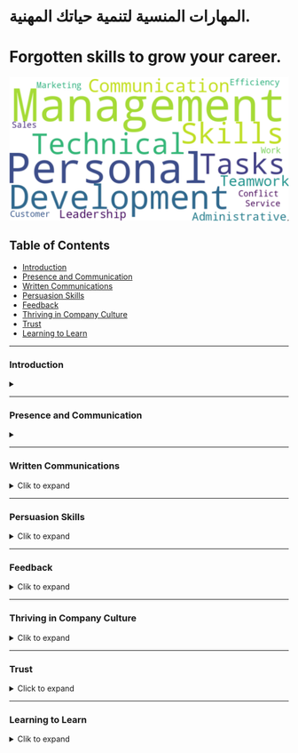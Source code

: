 # المهارات المنسية لتنمية حياتك المهنية.


# Forgotten skills to grow your career.


![Soft Skills Keywords Map](./assets/Skills%20Snapshot%202023-12-30.png)

## Table of Contents

- [Introduction](#Introduction)
- [Presence and Communication](#Presence-and-Communication)
- [Written Communications](#Written-Communications)
- [Persuasion Skills](#Persuasion-Skills)
- [Feedback](#Feedback)
- [Thriving in Company Culture](#Thriving-in-Company-Culture)
- [Trust](#Trust)
- [Learning to Learn](#Learning-to-Learn)

---
### Introduction
<details>
<summary></summary>
  <details>
  <summary><strong>Topics We Will Cover</strong></summary>

  - Topics/modules in classwork (still evolving)
  - Any other topics from participants

  </details>
  <details>
  <summary><strong>Why Are We Talking about This</strong></summary>

  - Your job is not the current job; it's building repeat successes and growth over time (for yourself and others around you)
  - What employers want (e.g., reliability) and how to be so good they can't live without you
  - The importance of building a "personal brand" intentionally (being in the driver’s seat of your career)
  - The importance of continual education and unlearning what holds us back (preconditioning can hinder our progress)
  - Three dimensions to track: IQ (intelligence quotient), EQ (emotional quotient), and AQ (adaptability quotient); soft skills are actually the hard part
  - Taking inventory of skills (see assigned exercise) and the importance of introspection

  </details>
  <details>
  <summary><strong>Module's Video Session</strong></summary>

  - [Episode](https://www.youtube.com/live/W0E4Dyz2Gvo?si=38ynDZo0zSzBRDOo&authuser=2)

  </details>
  <details>
  <summary><strong>A Timely Example of Bad Communication</strong></summary>

  </details>
  <details>
  <summary><strong>Skills Introspection Exercise (15 Minutes)</strong></summary>

  </details>
  <details>
  <summary>Level 6</summary>

  - Content at Level 6
  </details>
  <details>
  <summary>Level 7</summary>

  - Content at Level 7
  </details>
</details>

---
### Presence and Communication
<details>
  <summary><strong></strong></summary>
  <details>
  <summary><strong>Module's Video Sessions</strong></summary>

  - [Episode 2](https://www.youtube.com/live/h1soSJMecC8?si=8IDvOKArIprSJrF_&authuser=2)
  - [Episode 3](https://www.youtube.com/live/qnzFVUj5hwY?si=1_XpZLhtp-VYe66L&authuser=2)
  - [Episode 4](https://www.youtube.com/live/c-gXD3Z4gM4?si=2uI0BCHefYDatcky&authuser=2)
  </details>

  <details>
    <summary><strong>Presence and Communication - Assignment #1</strong></summary>
    - Subitem 2.1
    - Subitem 2.2
  </details>

  <details>
    <summary><strong>How NOT to Answer Questions at Work</strong></summary>
  </details>

  <details>
    <summary><strong>How to Own the Narrative in Meetings?</strong></summary>
  </details>

  <details>
  <summary><strong>Owning the Narrative</strong></summary>
    - AIM: Audience, Intent, Message
    - Focused conversations (sticking to the agenda)
    - How to own the narrative when answering questions (when to use "Answer, Explain, Educate" and other techniques)
    - Answering adversarial questions
    - Pocket questions (especially useful for presentations)
    - What to do when you forget what to say next
    - <b>*materials*</b>
      - [How to Control Your Emotions During a Difficult Conversation: The Harvard Business Review Guide](https://open.spotify.com/episode/3YaVYAh8oBqiZA4THzPCG8?authuser=2)
      - [124. Making Meetings Meaningful, Pt. 1: How to Structure and Organize More Effective Gatherings...](https://www.youtube.com/watch?v=OntE3tCaUR0&authuser=2)
  </details>

  <details>
    <summary><strong>The Power of Pause</strong></summary>
    - <b>*“Between the stimulus and response, there is a space. And in that space lies our freedom and power to choose our responses. In our response lies our growth and our freedom” — Viktor Frankl*</b>
    - *Frankl founded a school of psychology, logotherapy, which promotes the ability to endure through searching for meaning. The power of pause is in leveraging it to search, for meaning, for where the other person is coming from, for what we want to achieve — to frame a response that is thoughtful and meaningful. It’s a superpower that can be trained. The first step is to observe that the situation requires a pause. Meditation and other mindfulness practices help. Perhaps the first step is to acknowledge that, just like any other skill, learning is a journey and practice is lifelong. Here’s an example of Steve Jobs pausing for almost 20 seconds, on stage, to answer a loaded question thoughtfully.*

      - [Steve Jobs Insult Response - Highest Quality](https://www.youtube.com/watch?v=oeqPrUmVz-o&authuser=2)
      - [Steve Jobs once did this for 20 seconds and it became a legendary power move](https://www.theladders.com/career-advice/steve-jobs-once-did-this-for-20-seconds-and-it-became-a-legendary-power-move?authuser=2)
  </details>

  <details>
    <summary><strong>Listening and Taking Notes</strong></summary>
    - Active listenting<br>
    - Why taking notes helps even if no one will read them
    - Tools and tech to stay on top of things
    - <b>*materials*</b>
      - [How to Become a Better Listener](https://hbr.org/2021/12/how-to-become-a-better-listener?authuser=2)
      - [The Art of Active Listening | The Harvard Business Review Guide](https://www.youtube.com/watch?v=aDMtx5ivKK0&authuser=2)
  </details>

  <details>
    <summary><strong>Observing Without Judgment</strong></summary>
    - Why it is hard not to judge/evaluate; it’s what we do constantly
    - How to observe without judging
    - Advanced topic: “Negative Capability”
  </details>

  <details>
    <summary><strong>Entrainment and the Dance of Conversation</strong></summary>
  - Watch the first six minutes of the attached video (or finish the rest, which is also good).

  - Entrainment in speech is a form of isopraxism (mirroring) when participants in a conversation match or find a middle ground for word choices, speech rate, tone, volume, etc. Here's an excerpt from an attached study:

    "A phenomenon that has been repeatedly documented in human-human conversations is the tendency of interlocutors to become more similar to each other in the way they speak. This behavior, known in the literature as entrainment, accommodation or adaptation, has been shown to occur along several dimensions during human-human interaction, including: pronunciation (Pardo, 2006); choice of referring expressions (Brennan and Clark, 1996); syntactic structure (Reitter et al., 2011); turn-taking cues (Levitan et al., 2015b); choice of intonational contour (Gravano et al., 2015); and acoustic-prosodic behavior (Ward, Litman, 2007, Levitan, Hirschberg, 2011)... Entrainment has been associated with multiple social aspects in human-human conversations (Beňuš, 2014), such as degree of success in completing tasks (Nenkova, Gravano, Hirschberg, 2008, Reitter, Moore, 2014), perception of competence and social attractiveness (Street Jr, 1984, Levitan, Gravano, Hirschberg, 2011, Beňuš, Gravano, Levitan, Levitan, Willson, Hirschberg, 2014, Michalsky, Schoormann, 2017, Schweitzer, Lewandowski, 2014), and degree of speaker engagement (De Looze, Scherer, Vaughan, Campbell, 2014, Gravano, Beňuš, Levitan, Hirschberg, 2015)."
  - <b>*materials*</b>
    - [Entrainment and the dance of conversation | Stephanie Borrie | TEDxUSU](https://www.youtube.com/watch?v=1NG7FoC5XRo&authuser=0)
    - [An empirical study of the effect of acoustic-prosodic entrainment on the perceived trustworthiness of conversational avatars](https://arc.net/l/quote/lpvpdyrp?authuser=0)
  </details>

  <details>
    <summary><strong>Disagreements and Hot Debates</strong></summary>
    - Why crucial and high-stakes conversations are necessary and threatening at the same time
    - Getting to yes, si, oui, … (how culture plays a big role in disagreements)
    - Disagree and critique in private; agree and praise in public
    - Know the decision and work out the objections before calling for a (pro forma) meeting
    - Negotiations: Never Split the Difference
    - <b>*materials*</b>
      - [Getting to Si, Ja, Oui, Hai, and Da](https://hbr.org/2015/12/getting-to-si-ja-oui-hai-and-da?authuser=0)
      - [Never Split the Difference Cheat-Sheet](https://www.slideshare.net/YanDavidErlich/never-split-the-difference-cheatsheet?authuser=0)
  </details>

  <details>
    <summary><strong>Answering Questions</strong></summary>
  </details>

  <details>
    <summary><strong>Asking Questions</strong></summary>
  </details>

  <details>
    <summary><strong>Standup Meetings</strong></summary>
  </details>

  <details>
    <summary><strong>1:1 Meetings</strong></summary>
  </details>

  <details>
    <summary><strong>Some Percepts to Follow</strong></summary>
  </details>

</details>

---
### Written Communications
<details>
  <summary>Clik to expand</summary>

  - ****
    - Topics/modules in classwork (still evolving)
    - Any other topics from participants
  - ****
    - Subitem 2.1
    - Subitem 2.2

</details>

---
### Persuasion Skills
<details>
  <summary>Clik to expand</summary>

  - Topics We Will Cover
    - Topics/modules in classwork (still evolving)
    - Any other topics from participants
  - Parent Item 2
    - Subitem 2.1
    - Subitem 2.2

</details>

---
### Feedback
<details>
  <summary>Clik to expand</summary>

  - Topics We Will Cover
    - Topics/modules in classwork (still evolving)
    - Any other topics from participants
  - Parent Item 2
    - Subitem 2.1
    - Subitem 2.2

</details>

---
### Thriving in Company Culture
<details>
  <summary>Clik to expand</summary>

  - Topics We Will Cover
    - Topics/modules in classwork (still evolving)
    - Any other topics from participants
  - Parent Item 2
    - Subitem 2.1
    - Subitem 2.2

</details>

---
### Trust
<details>
  <summary>Click to expand</summary>

  - **Trust at Work**
    - Various definitions depending on how you look at it
    - The default position: whether to trust first or not until earned
    - How to earn trust
    - Deposit before you withdraw from trust accounts
    - Advanced topic: how trust helps everyone in game theory

  - **Getting Others to Commit**
    - Trying is lying - why commitments matter
    - A framework for getting others to commit
    - Navigating software projects' time estimation and commitments

</details>

---
### Learning to Learn
<details>
  <summary>Clik to expand</summary>

  - Topics We Will Cover
    - Topics/modules in classwork (still evolving)
    - Any other topics from participants
  - Parent Item 2
    - Subitem 2.1
    - Subitem 2.2

</details>

